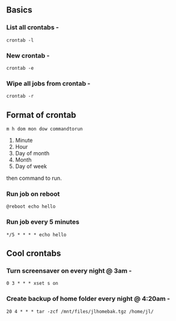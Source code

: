 ## Basics

### List all crontabs -

`crontab -l`

### New crontab -

`crontab -e`

### Wipe all jobs from crontab -

`crontab -r`

## Format of crontab

`m h dom mon dow commandtorun`

1. Minute
2. Hour
3. Day of month
4. Month
5. Day of week

then command to run.

### Run job on reboot

`@reboot echo hello`

### Run job every 5 minutes

`*/5 * * * * echo hello`

## Cool crontabs

### Turn screensaver on every night @ 3am -

`0 3 * * * xset s on`

### Create backup of home folder every night @ 4:20am - 

`20 4 * * * tar -zcf /mnt/files/jlhomebak.tgz /home/jl/`
